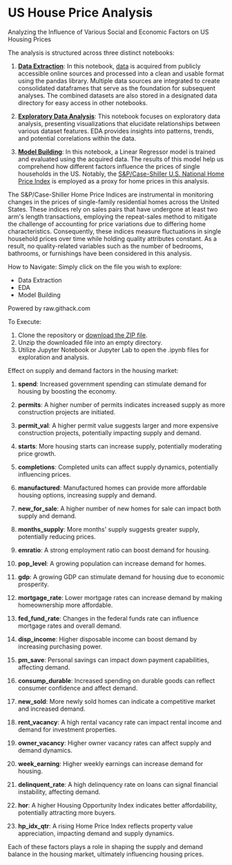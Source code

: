 # US House Price Analysis

Analyzing the Influence of Various Social and Economic Factors on US Housing Prices

The analysis is structured across three distinct notebooks:

1. **[Data Extraction](https://github.com/saibattula93/House-Price-Analysis/blob/main/notebook/01_data_scrapping.ipynb)**: In this notebook, [data](https://github.com/saibattula93/House-Price-Analysis/tree/main/notebook/data) is acquired from publicly accessible online sources and processed into a clean and usable format using the pandas library. Multiple data sources are integrated to create consolidated dataframes that serve as the foundation for subsequent analyses. The combined datasets are also stored in a designated data directory for easy access in other notebooks.

2. **[Exploratory Data Analysis](https://github.com/saibattula93/House-Price-Analysis/blob/main/notebook/02_Data_analysis_and_EDA.ipynb)**: This notebook focuses on exploratory data analysis, presenting visualizations that elucidate relationships between various dataset features. EDA provides insights into patterns, trends, and potential correlations within the data.

3. **[Model Building](https://github.com/saibattula93/House-Price-Analysis/blob/main/notebook/03_Model_Building.ipynb)**: In this notebook, a Linear Regressor model is trained and evaluated using the acquired data. The results of this model help us comprehend how different factors influence the prices of single households in the US. Notably, the [S&P/Case-Shiller U.S. National Home Price Index](https://fred.stlouisfed.org/series/CSUSHPISA) is employed as a proxy for home prices in this analysis.

The S&P/Case-Shiller Home Price Indices are instrumental in monitoring changes in the prices of single-family residential homes across the United States. These indices rely on sales pairs that have undergone at least two arm's length transactions, employing the repeat-sales method to mitigate the challenge of accounting for price variations due to differing home characteristics. Consequently, these indices measure fluctuations in single household prices over time while holding quality attributes constant. As a result, no quality-related variables such as the number of bedrooms, bathrooms, or furnishings have been considered in this analysis.

How to Navigate:
Simply click on the file you wish to explore:
- Data Extraction
- EDA
- Model Building

Powered by raw.githack.com

To Execute:
1. Clone the repository or [download the ZIP file](https://github.com/saibattula93/House-Price-Analysis/archive/refs/heads/main.zip).
2. Unzip the downloaded file into an empty directory.
3. Utilize Jupyter Notebook or Jupyter Lab to open the .ipynb files for exploration and analysis.


Effect on supply and demand factors in the housing market:

1. **spend**: Increased government spending can stimulate demand for housing by boosting the economy.

2. **permits**: A higher number of permits indicates increased supply as more construction projects are initiated.

3. **permit_val**: A higher permit value suggests larger and more expensive construction projects, potentially impacting supply and demand.

4. **starts**: More housing starts can increase supply, potentially moderating price growth.

5. **completions**: Completed units can affect supply dynamics, potentially influencing prices.

6. **manufactured**: Manufactured homes can provide more affordable housing options, increasing supply and demand.

7. **new_for_sale**: A higher number of new homes for sale can impact both supply and demand.

8. **months_supply**: More months' supply suggests greater supply, potentially reducing prices.

9. **emratio**: A strong employment ratio can boost demand for housing.

10. **pop_level**: A growing population can increase demand for homes.

11. **gdp**: A growing GDP can stimulate demand for housing due to economic prosperity.

12. **mortgage_rate**: Lower mortgage rates can increase demand by making homeownership more affordable.

13. **fed_fund_rate**: Changes in the federal funds rate can influence mortgage rates and overall demand.

14. **disp_income**: Higher disposable income can boost demand by increasing purchasing power.

15. **pm_save**: Personal savings can impact down payment capabilities, affecting demand.

16. **consump_durable**: Increased spending on durable goods can reflect consumer confidence and affect demand.

17. **new_sold**: More newly sold homes can indicate a competitive market and increased demand.

18. **rent_vacancy**: A high rental vacancy rate can impact rental income and demand for investment properties.

19. **owner_vacancy**: Higher owner vacancy rates can affect supply and demand dynamics.

20. **week_earning**: Higher weekly earnings can increase demand for housing.

21. **delinquent_rate**: A high delinquency rate on loans can signal financial instability, affecting demand.

22. **hor**: A higher Housing Opportunity Index indicates better affordability, potentially attracting more buyers.

23. **hp_idx_qtr**: A rising Home Price Index reflects property value appreciation, impacting demand and supply dynamics.

Each of these factors plays a role in shaping the supply and demand balance in the housing market, ultimately influencing housing prices.
